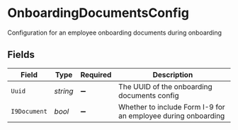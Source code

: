 # OnboardingDocumentsConfig

Configuration for an employee onboarding documents during onboarding


## Fields

| Field                                                         | Type                                                          | Required                                                      | Description                                                   |
| ------------------------------------------------------------- | ------------------------------------------------------------- | ------------------------------------------------------------- | ------------------------------------------------------------- |
| `Uuid`                                                        | *string*                                                      | :heavy_minus_sign:                                            | The UUID of the onboarding documents config                   |
| `I9Document`                                                  | *bool*                                                        | :heavy_minus_sign:                                            | Whether to include Form I-9 for an employee during onboarding |